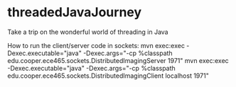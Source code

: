 threadedJavaJourney
===================

Take a trip on the wonderful world of threading in Java

How to run the client/server code in sockets:
mvn exec:exec -Dexec.executable="java" -Dexec.args="-cp %classpath edu.cooper.ece465.sockets.DistributedImagingServer 1971"
mvn exec:exec -Dexec.executable="java" -Dexec.args="-cp %classpath edu.cooper.ece465.sockets.DistributedImagingClient localhost 1971"
